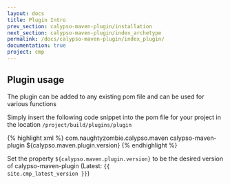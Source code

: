 ```yaml
---
layout: docs
title: Plugin Intro
prev_section: calypso-maven-plugin/installation
next_section: calypso-maven-plugin/index_archetype
permalink: /docs/calypso-maven-plugin/index_plugin/
documentation: true
project: cmp
---
```


## Plugin usage

The plugin can be added to any existing pom file and can be used for various functions  
  
Simply insert the following code snippet into the pom file for your project in the location `/project/build/plugins/plugin`

{% highlight xml %}
<plugin>
    <groupId>com.naughtyzombie.calypso.maven</groupId>
    <artifactId>calypso-maven-plugin</artifactId>
    <version>${calypso.maven.plugin.version}</version>
</plugin>
{% endhighlight %}

Set the property `${calypso.maven.plugin.version}` to be the desired version of calypso-maven-plugin (Latest: <code>{{ site.cmp_latest_version }}</code>)
